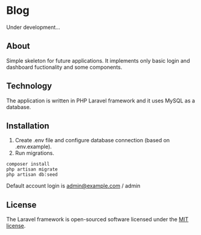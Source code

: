 # Blog

Under development...

## About

Simple skeleton for future applications. It implements only basic login and dashboard fuctionality and some components.

## Technology

The application is written in PHP Laravel framework and it uses MySQL as a database.

## Installation

1. Create .env file and configure database connection (based on .env.example).
2. Run migrations.

```
composer install
php artisan migrate
php artisan db:seed
```

Default account login is admin@example.com / admin

## License

The Laravel framework is open-sourced software licensed under the [MIT license](https://opensource.org/licenses/MIT).
